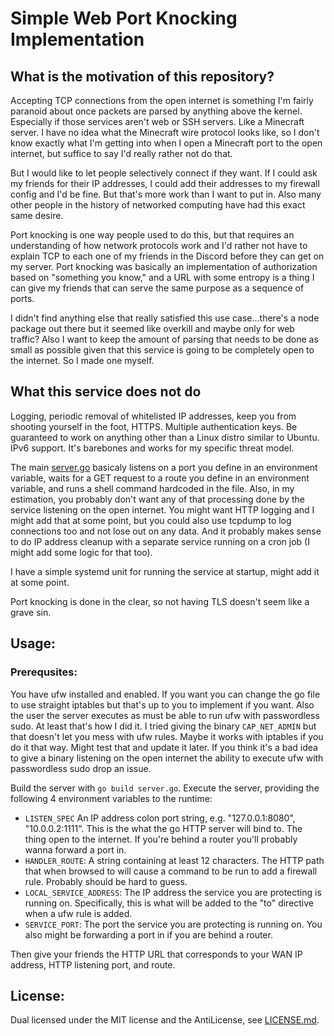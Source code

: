# Simple Web Port Knocking Implementation

## What is the motivation of this repository?

Accepting TCP connections from the open internet is something I'm fairly paranoid about
once packets are parsed by anything above the kernel. Especially if those services aren't
web or SSH servers. Like a Minecraft server. I have no idea what the Minecraft wire protocol
looks like, so I don't know exactly what I'm getting into when I open a Minecraft port to the
open internet, but suffice to say I'd really rather not do that.

But I would like to let people selectively connect if they want. If I could ask my friends for
their IP addresses, I could add their addresses to my firewall config and I'd be fine. But that's
more work than I want to put in. Also many other people in the history of networked computing have
had this exact same desire.

Port knocking is one way people used to do this, but that requires an understanding of how network
protocols work and I'd rather not have to explain TCP to each one of my friends in the
Discord before they can get on my server. Port knocking was basically an implementation of
authorization based on "something you know," and a URL with some entropy is a thing I can
give my friends that can serve the same purpose as a sequence of ports.

I didn't find anything else that really satisfied this use case...there's a node package out
there but it seemed like overkill and maybe only for web traffic? Also I want to keep the
amount of parsing that needs to be done as small as possible given that this service is going
to be completely open to the internet. So I made one myself.

## What this service does not do

Logging, periodic removal of whitelisted IP addresses, keep you from shooting yourself in the foot,
HTTPS. Multiple authentication keys. Be guaranteed to work on anything other than a Linux distro similar
to Ubuntu. IPv6 support. It's barebones and works for my specific threat model.

The main [server.go](./server.go) basicaly listens on a port you define in an environment variable,
waits for a GET request to a route you define in an environment variable, and runs a shell command
hardcoded in the file. Also, in my estimation, you probably don't want any of that processing done
by the service listening on the open internet. You might want HTTP logging and I might add that at
some point, but you could also use tcpdump to log connections too and not lose out on any data.
And it probably makes sense to do IP address cleanup with a separate service running on a cron job
(I might add some logic for that too).

I have a simple systemd unit for running the service at startup, might add it at some point.

Port knocking is done in the clear, so not having TLS doesn't seem like a grave sin.

## Usage:

### Prerequsites:

You have ufw installed and enabled. If you want you can change the go file to use straight iptables but that's
up to you to implement if you want. Also the user the server executes as must be able to run ufw with passwordless
sudo. At least that's how I did it. I tried giving the binary `CAP_NET_ADMIN` but that doesn't let you mess with
ufw rules. Maybe it works with iptables if you do it that way. Might test that and update it later. If you think
it's a bad idea to give a binary listening on the open internet the ability to execute ufw with passwordless sudo
drop an issue.

Build the server with `go build server.go`. Execute the server, providing the following 4
environment variables to the runtime:

 * `LISTEN_SPEC` An IP address colon port string, e.g. "127.0.0.1:8080", "10.0.0.2:1111". This is the
   what the go HTTP server will bind to. The thing open to the internet. If you're behind a router you'll
   probably wanna forward a port in.
 * `HANDLER_ROUTE`: A string containing at least 12 characters. The HTTP path that when browsed to will
   cause a command to be run to add a firewall rule. Probably should be hard to guess.
 * `LOCAL_SERVICE_ADDRESS`: The IP address the service you are protecting is running on. Specifically,
   this is what will be added to the "to" directive when a ufw rule is added.
 * `SERVICE_PORT`: The port the service you are protecting is running on. You also might be forwarding
    a port in if you are behind a router.


Then give your friends the HTTP URL that corresponds to your WAN IP address, HTTP listening port, and route.

## License:

Dual licensed under the MIT license and the AntiLicense, see [LICENSE.md](./LICENSE.md).
